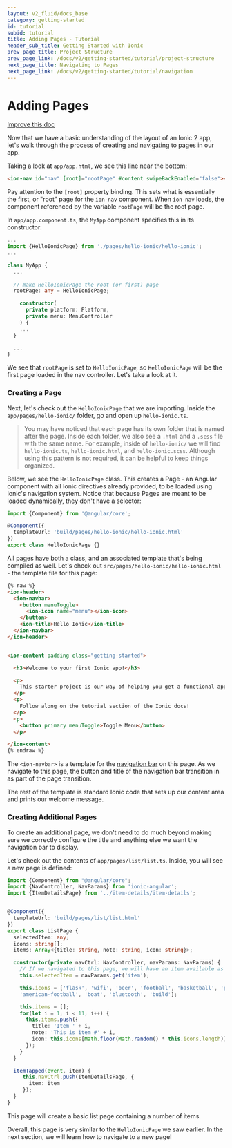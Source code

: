 ```yaml
---
layout: v2_fluid/docs_base
category: getting-started
id: tutorial
subid: tutorial
title: Adding Pages - Tutorial
header_sub_title: Getting Started with Ionic
prev_page_title: Project Structure
prev_page_link: /docs/v2/getting-started/tutorial/project-structure
next_page_title: Navigating to Pages
next_page_link: /docs/v2/getting-started/tutorial/navigation
---
```


<h1 class="title">Adding Pages</h1>

<a class="improve-v2-docs" href='https://github.com/driftyco/ionic-site/edit/master/docs/v2/getting-started/tutorial/adding-pages/index.md'>
  Improve this doc
</a>

Now that we have a basic understanding of the layout of an Ionic 2 app, let's walk through the process of creating and navigating to pages in our app.

Taking a look at `app/app.html`, we see this line near the bottom:

```html
<ion-nav id="nav" [root]="rootPage" #content swipeBackEnabled="false"></ion-nav>
```

Pay attention to the `[root]` property binding. This sets what is essentially the first, or "root" page for the `ion-nav` component. When `ion-nav` loads, the component referenced by the variable `rootPage` will be the root page.

In `app/app.component.ts`, the `MyApp` component specifies this in its constructor:

```ts
...
import {HelloIonicPage} from './pages/hello-ionic/hello-ionic';
...

class MyApp {
  ...
  
  // make HelloIonicPage the root (or first) page
  rootPage: any = HelloIonicPage;

    constructor(
      private platform: Platform,
      private menu: MenuController
    ) {
    ...
  }

  ...
}

```

We see that `rootPage` is set to `HelloIonicPage`, so `HelloIonicPage` will be the first page loaded in the nav controller. Let's take a look at it.


### Creating a Page

Next, let's check out the `HelloIonicPage` that we are importing. Inside the `app/pages/hello-ionic/` folder, go and open up `hello-ionic.ts`.

> You may have noticed that each page has its own folder that is named after the page. Inside each folder, we also see a `.html` and a `.scss` file with the same name. For example, inside of `hello-ionic/` we will find `hello-ionic.ts`, `hello-ionic.html`, and `hello-ionic.scss`. Although using this pattern is not required, it can be helpful to keep things organized.


Below, we see the `HelloIonicPage` class. This creates a Page - an Angular component with all Ionic directives already provided, to be loaded using Ionic's navigation system.  Notice that because Pages are meant to be loaded dynamically, they don't have a selector:

```ts
import {Component} from '@angular/core';

@Component({
  templateUrl: 'build/pages/hello-ionic/hello-ionic.html'
})
export class HelloIonicPage {}
```

All pages have both a class, and an associated template that's being compiled as well. Let's check out `src/pages/hello-ionic/hello-ionic.html` - the template file for this page:

```html
{% raw %}
<ion-header>
  <ion-navbar>
    <button menuToggle>
      <ion-icon name="menu"></ion-icon>
    </button>
    <ion-title>Hello Ionic</ion-title>
  </ion-navbar>
</ion-header>


<ion-content padding class="getting-started">

  <h3>Welcome to your first Ionic app!</h3>

  <p>
    This starter project is our way of helping you get a functional app running in record time.
  </p>
  <p>
    Follow along on the tutorial section of the Ionic docs!
  </p>
  <p>
    <button primary menuToggle>Toggle Menu</button>
  </p>

</ion-content>
{% endraw %}
```

The `<ion-navbar>` is a template for the [navigation bar](/docs/v2/api/components/navbar/Navbar/) on this page. As we navigate to this page, the button and title of the navigation bar transition in as part of the page transition.

The rest of the template is standard Ionic code that sets up our content area and prints our welcome message.

### Creating Additional Pages

To create an additional page, we don't need to do much beyond making sure we correctly configure the title and anything else we want the navigation bar to display.

Let's check out the contents of `app/pages/list/list.ts`. Inside, you will see a new page is defined:

```ts
import {Component} from "@angular/core";
import {NavController, NavParams} from 'ionic-angular';
import {ItemDetailsPage} from '../item-details/item-details';


@Component({
  templateUrl: 'build/pages/list/list.html'
})
export class ListPage {
  selectedItem: any;
  icons: string[];
  items: Array<{title: string, note: string, icon: string}>;

  constructor(private navCtrl: NavController, navParams: NavParams) {
    // If we navigated to this page, we will have an item available as a nav param
    this.selectedItem = navParams.get('item');

    this.icons = ['flask', 'wifi', 'beer', 'football', 'basketball', 'paper-plane',
    'american-football', 'boat', 'bluetooth', 'build'];

    this.items = [];
    for(let i = 1; i < 11; i++) {
      this.items.push({
        title: 'Item ' + i,
        note: 'This is item #' + i,
        icon: this.icons[Math.floor(Math.random() * this.icons.length)]
      });
    }
  }

  itemTapped(event, item) {
     this.navCtrl.push(ItemDetailsPage, {
       item: item
     });
  }
}
```

This page will create a basic list page containing a number of items.

Overall, this page is very similar to the `HelloIonicPage` we saw earlier. In the next section, we will learn how to navigate to a new page!
